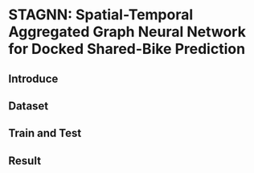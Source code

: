 # STAGNN: Spatial-Temporal Aggregated Graph Neural Network for Docked Shared-Bike Prediction

## Introduce

## Dataset

## Train and Test


## Result

